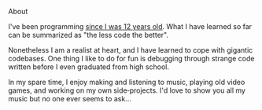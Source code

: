 About

I've been programming [since I was 12 years old](https://kaeruct.github.io/posts/origins.html). What I have learned so far can be summarized as "the less code the better".

Nonetheless I am a realist at heart, and I have learned to cope with gigantic codebases. One thing I like to do for fun is debugging through strange code written before I even graduated from high school.

In my spare time, I enjoy making and listening to music, playing old video games, and working on my own side‑projects. I'd love to show you all my music but no one ever seems to ask...
